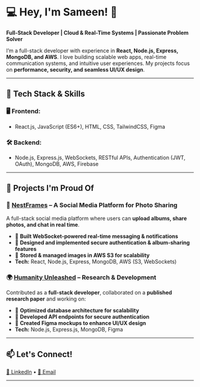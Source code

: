 # 💻 Hey, I'm Sameen! 🚀  
**Full-Stack Developer | Cloud & Real-Time Systems | Passionate Problem Solver**  

I’m a full-stack developer with experience in **React, Node.js, Express, MongoDB, and AWS**. I love building scalable web apps, real-time communication systems, and intuitive user experiences. My projects focus on **performance, security, and seamless UI/UX design**.  

---

## 🔧 Tech Stack & Skills  
### 🖥️ **Frontend:**  
- React.js, JavaScript (ES6+), HTML, CSS, TailwindCSS, Figma  

### 🛠️ **Backend:**  
- Node.js, Express.js, WebSockets, RESTful APIs, Authentication (JWT, OAuth),  MongoDB, AWS, Firebase 

---

## 🚀 Projects I'm Proud Of  

### 📸 [NestFrames](#) – A Social Media Platform for Photo Sharing  
A full-stack social media platform where users can **upload albums, share photos, and chat in real time**.  
- 🔹 **Built WebSocket-powered real-time messaging & notifications**  
- 🔹 **Designed and implemented secure authentication & album-sharing features**  
- 🔹 **Stored & managed images in AWS S3 for scalability**  
- **Tech:** React, Node.js, Express, MongoDB, AWS (S3, WebSockets)  

### 🌍 [Humanity Unleashed](#) – Research & Development  
Contributed as a **full-stack developer**, collaborated on a **published research paper** and working on:  
- 🔹 **Optimized database architecture for scalability**  
- 🔹 **Developed API endpoints for secure authentication**  
- 🔹 **Created Figma mockups to enhance UI/UX design**  
- **Tech:** Node.js, Express.js, MongoDB, Figma

---

## 📫 Let's Connect!  
[💼 LinkedIn](https://www.linkedin.com/in/sameen-majid-8b31591ba/) • [📧 Email](samin.raiyan1@gmail.com)  

---

